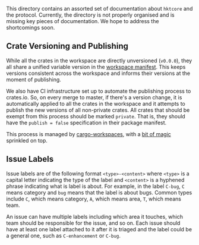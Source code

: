 This directory contains an assorted set of documentation about `hktcore` and
the protocol.  Currently, the directory is not properly organised and is missing
key pieces of documentation.  We hope to address the shortcomings soon.

## Crate Versioning and Publishing

While all the crates in the workspace are directly unversioned (`v0.0.0`), they
all share a unified variable version in the [workspace manifest](Cargo.toml).
This keeps versions consistent across the workspace and informs their versions
at the moment of publishing.

We also have CI infrastructure set up to automate the publishing process to
crates.io.  So, on every merge to master, if there's a version change, it is
automatically applied to all the crates in the workspace and it attempts to
publish the new versions of all non-private crates.  All crates that should be
exempt from this process should be marked `private`.  That is, they should have
the `publish = false` specification in their package manifest.

This process is managed by
[cargo-workspaces](https://github.com/pksunkara/cargo-workspaces), with a [bit
of
magic](https://github.com/pksunkara/cargo-workspaces/compare/master...miraclx:grouping-and-exclusion#files_bucket)
sprinkled on top.

## Issue Labels

Issue labels are of the following format `<type>-<content>` where `<type>` is a
capital letter indicating the type of the label and `<content>` is a hyphened
phrase indicating what is label is about.  For example, in the label `C-bug`,
`C` means category and `bug` means that the label is about bugs.  Common types
include `C`, which means category, `A`, which means area, `T`, which means team.

An issue can have multiple labels including which area it touches, which team
should be responsible for the issue, and so on.  Each issue should have at least
one label attached to it after it is triaged and the label could be a general
one, such as `C-enhancement` or `C-bug`.
